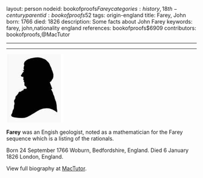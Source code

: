 layout: person
nodeid: bookofproofs$Farey
categories: history,18th-century
parentid: bookofproofs$52
tags: origin-england
title: Farey, John
born: 1766
died: 1826
description: Some facts about John Farey
keywords: farey, john,nationality england
references: bookofproofs$6909
contributors: bookofproofs,@MacTutor

---


---

![Farey.jpg](https://github.com/bookofproofs/bookofproofs.github.io/blob/main/_sources/_assets/images/portraits/Farey.jpg?raw=true)

**Farey** was an Engish geologist, noted as a mathematician for the Farey sequence which is a listing of the rationals.

Born 24 September 1766 Woburn, Bedfordshire, England. Died 6 January 1826 London, England.


View full biography at [MacTutor](https://mathshistory.st-andrews.ac.uk/Biographies/Farey/).